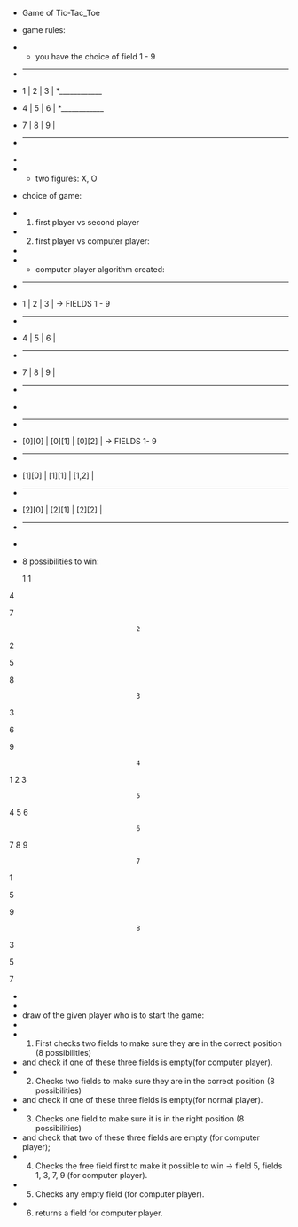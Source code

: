  * Game of Tic-Tac_Toe
 * game rules:
 * - you have the choice of field 1 - 9
 * ___________
 * 1 | 2 | 3 |
 *____________
 * 4 | 5 | 6 |
 *____________
 * 7 | 8 | 9 |
 * ___________
 *
 * - two figures: X, O
 * choice of game:
 * 1. first player vs second player
 * 2. first player vs computer player:
 *
 * - computer player algorithm created:
 * ____________
 *  1 | 2 | 3 |   -> FIELDS 1 - 9
 * ____________
 *  4 | 5 | 6 |
 * ____________
 *  7 | 8 | 9 |
 * ____________
 *
 * ___________________________
 *  [0][0] | [0][1] | [0][2] |   -> FIELDS 1- 9
 * ___________________________
 *  [1][0] | [1][1] | [1,2]  |
 * ___________________________
 *  [2][0] | [2][1] | [2][2] |
 * ___________________________
 *
 *  8 possibilities to win:
 
	1
1


4


7





									2

2


5


8


									3


3


6


9

									4
1
2
3







						
									5



4
5
6






									6






7
8
9


									7
1



5



9



									8


3

5

7



 *
 *
 *   draw of the given player who is to start the game:
 *
 *   1. First checks two fields to make sure they are in the correct position (8 possibilities)
 *   and check if one of these three fields is empty(for computer player).
 *   2. Checks two fields to make sure they are in the correct position (8 possibilities)
 *   and check if one of these three fields is empty(for normal player).
 *   3. Checks one field to make sure it is in the right position (8 possibilities)
 *   and check that two of these three fields are empty (for computer player);
 *   4. Checks the free field first to make it possible to win -> field 5, fields 1, 3, 7, 9 (for computer player).
 *   5. Checks any empty field (for computer player).
 *   6. returns a field for computer player.
